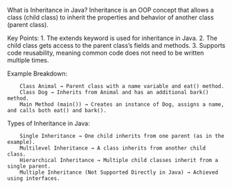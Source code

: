 What is Inheritance in Java?
        Inheritance is an OOP concept that allows a class (child class) to inherit the properties and behavior of another class (parent class).

Key Points:
       1. The extends keyword is used for inheritance in Java.
       2. The child class gets access to the parent class’s fields and methods.
       3. Supports code reusability, meaning common code does not need to be written multiple times.

Example Breakdown:

        Class Animal → Parent class with a name variable and eat() method.
        Class Dog → Inherits from Animal and has an additional bark() method.
        Main Method (main()) → Creates an instance of Dog, assigns a name, and calls both eat() and bark().

Types of Inheritance in Java:

        Single Inheritance → One child inherits from one parent (as in the example).
        Multilevel Inheritance → A class inherits from another child class.
        Hierarchical Inheritance → Multiple child classes inherit from a single parent.
        Multiple Inheritance (Not Supported Directly in Java) → Achieved using interfaces.
